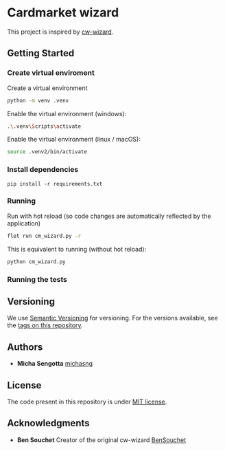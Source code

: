 # Cardmarket wizard

This project is inspired by [cw-wizard](https://github.com/BenSouchet/cw-wizard).


## Getting Started

### Create virtual enviroment

Create a virtual environment

```bash
python -m venv .venv
```

Enable the virtual environment (windows):

```bash
.\.venv\Scripts\activate
```

Enable the virtual environment (linux / macOS):

```bash
source .venv2/bin/activate
```

### Install dependencies

```
pip install -r requirements.txt
```

### Running

Run with hot reload (so code changes are automatically reflected by the application)

```bash
flet run cm_wizard.py -r
```

This is equivalent to running (without hot reload):

```bash
python cm_wizard.py
```

### Running the tests

## Versioning

We use [Semantic Versioning](http://semver.org/) for versioning. For the versions
available, see the [tags on this
repository](https://github.com/PurpleBooth/a-good-readme-template/tags).

## Authors

  - **Micha Sengotta**
    [michasng](https://github.com/michasng)

## License

The code present in this repository is under [MIT license](https://github.com/michasng/cm-wizard/blob/main/LICENSE).

## Acknowledgments

  - **Ben Souchet**
    Creator of the original cw-wizard
    [BenSouchet](https://github.com/BenSouchet)
